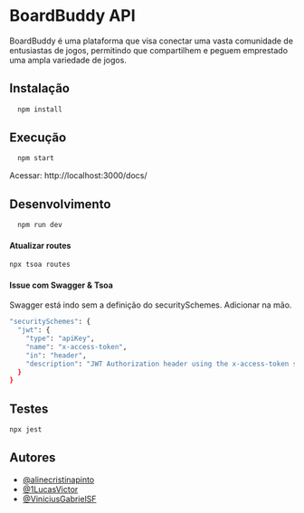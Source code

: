 
# BoardBuddy API

BoardBuddy é uma plataforma que visa conectar uma vasta comunidade de entusiastas de jogos, permitindo que compartilhem e peguem emprestado uma ampla variedade de jogos.

## Instalação

```bash
  npm install 
```

## Execução

```bash
  npm start 
```
Acessar: http://localhost:3000/docs/

## Desenvolvimento

```bash
  npm run dev 
```

#### Atualizar routes

```bash
npx tsoa routes
```
#### Issue com Swagger & Tsoa
Swagger está indo sem a definição do securitySchemes. Adicionar na mão.

```bash
"securitySchemes": {
  "jwt": {
    "type": "apiKey",
    "name": "x-access-token",
    "in": "header",
    "description": "JWT Authorization header using the x-access-token scheme"
  }
}
```

## Testes

```bash
npx jest
```

## Autores

- [@alinecristinapinto](https://github.com/alinecristinapinto)
- [@1LucasVictor](https://github.com/1LucasVictor)
- [@ViniciusGabrielSF](https://github.com/ViniciusGabrielSF)